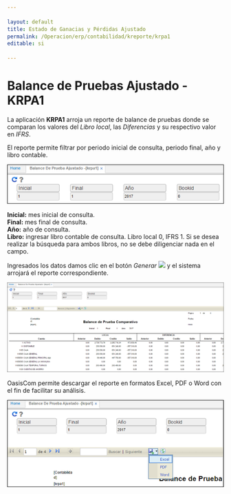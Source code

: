 ```yaml
---

layout: default
title: Estado de Ganacias y Pérdidas Ajustado
permalink: /Operacion/erp/contabilidad/kreporte/krpa1
editable: si

---
```


# Balance de Pruebas Ajustado - KRPA1

La aplicación **KRPA1** arroja un reporte de balance de pruebas donde se comparan los valores del _Libro local_, las _Diferencias_ y su respectivo valor en _IFRS_.  

El reporte permite filtrar por periodo inicial de consulta, periodo final, año y libro contable.  


![](krpa11.png)


**Inicial:** mes inicial de consulta.  
**Final:** mes final de consulta.  
**Año:** año de consulta.  
**Libro:** ingresar libro contable de consulta. Libro local 0, IFRS 1. Si se desea realizar la búsqueda para ambos libros, no se debe diligenciar nada en el campo.  

Ingresados los datos damos clic en el botón _Generar_ ![](actualizar.png) y el sistema arrojará el reporte correspondiente.  

![](krpa12.png)

OasisCom permite descargar el reporte en formatos Excel, PDF o Word con el fin de facilitar su análisis.  

![](krpa13.png)


















